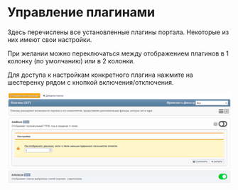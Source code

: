 # Управление плагинами
Здесь перечислены все установленные плагины портала. Некоторые из них имеют свои настройки.

При желании можно переключаться между отображением плагинов в 1 колонку (по умолчанию) или в 2 колонки.

Для доступа к настройкам конкретного плагина нажмите на шестеренку рядом с кнопкой включения/отключения.

![](manage_plugins.png)